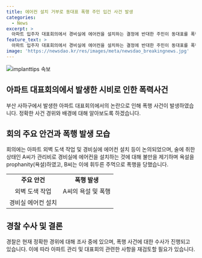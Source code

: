 ```yaml
---
title: 에어컨 설치 거부로 동대표 폭행 주민 입건 사건 발생
categories:
  - News
excerpt: >
  아파트 입주자 대표회의에서 경비실에 에어컨을 설치하는 결정에 반대한 주민이 동대표를 폭행한 사건이 발생했다. 폭행 혐의로 60대 A씨가 입건됐는데, A씨는 술에 취한 상태에서 불만을 제기한 후 동대표를 폭행한 것으로 파악됐다. 경찰은 사건의 정확한 경위를 조사 중이다. 요약: 술에 취한 입주자가 경비실 에어컨 결정에 불만을 품고 동대표를 폭행, 경찰이 수사 중.
feature_text: >
  아파트 입주자 대표회의에서 경비실에 에어컨을 설치하는 결정에 반대한 주민이 동대표를 폭행한 사건이 발생했다. 폭행 혐의로 60대 A씨가 입건됐는데, A씨는 술에 취한 상태에서 불만을 제기한 후 동대표를 폭행한 것으로 파악됐다. 경찰은 사건의 정확한 경위를 조사 중이다. 요약: 술에 취한 입주자가 경비실 에어컨 결정에 불만을 품고 동대표를 폭행, 경찰이 수사 중.
image: 'https://newsdao.kr/res/images/meta/newsdao_breakingnews.jpg'
---
```


<p><img src="https://newsdao.kr/res/images/meta/newsdao_breakingnews.jpg" alt="implanttips 속보" /></p>

<h2 data-ke-size="size26">아파트 대표회의에서 발생한 시비로 인한 폭력사건</h2>

<p data-ke-size="size16">부산 사하구에서 발생한 아파트 대표회의에서의 논란으로 인해 폭행 사건이 발생하였습니다. 정확한 사건 경위와 배경에 대해 알아보도록 하겠습니다.</p>

<h2 data-ke-size="size24">회의 주요 안건과 폭행 발생 모습</h2>

<p data-ke-size="size16">회의에는 아파트 외벽 도색 작업 및 경비실에 에어컨 설치 등이 논의되었으며, 술에 취한 상태인 A씨가 관리비로 경비실에 에어컨을 설치하는 것에 대해 불만을 제기하며 욕설을 prophanity(욕설)하였고, B씨는 이에 휘두른 주먹으로 폭행을 당했습니다.</p>

<table>
  <tbody>
    <tr>
      <td style="text-align: center; height: 17px;"><b>주요 안건</b></td>
      <td style="text-align: center; height: 17px;"><b>폭행 발생</b></td>
    </tr>
    <tr>
      <td style="text-align: center; height: 17px;">외벽 도색 작업</td>
      <td style="text-align: center; height: 17px;">A씨의 욕설 및 폭행</td>
    </tr>
    <tr>
      <td style="text-align: center; height: 17px;">경비실 에어컨 설치</td>
      <td style="text-align: center; height: 17px;"></td>
    </tr>
  </tbody>
</table>

<h2 data-ke-size="size24">경찰 수사 및 결론</h2>

<p data-ke-size="size16">경찰은 현재 정확한 경위에 대해 조사 중에 있으며, 폭행 사건에 대한 수사가 진행되고 있습니다. 이에 따라 아파트 관리 및 대표회의 관련한 사항을 재검토할 필요가 있습니다.</p>

